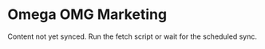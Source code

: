 # Omega OMG Marketing

Content not yet synced. Run the fetch script or wait for the scheduled sync.

